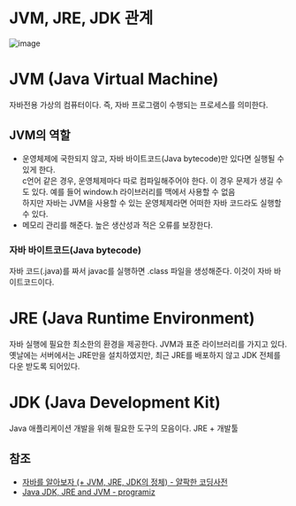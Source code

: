 # JVM, JRE, JDK 관계
![image](https://github.com/wonu606/TIL/assets/133995055/527e578e-63f6-4a47-92da-8e003af2582d)


# JVM (Java Virtual Machine)
자바전용 가상의 컴퓨터이다. 즉, 자바 프로그램이 수행되는 프로세스를 의미한다.

## JVM의 역할
- 운영체제에 국한되지 않고, 자바 바이트코드(Java bytecode)만 있다면 실행될 수 있게 한다.   
  c언어 같은 경우, 운영체제마다 따로 컴파일해주어야 한다. 이 경우 문제가 생길 수도 있다. 예를 들어 window.h 라이브러리를 맥에서 사용할 수 없음   
  하지만 자바는 JVM을 사용할 수 있는 운영체제라면 어떠한 자바 코드라도 실행할 수 있다.
- 메모리 관리를 해준다. 높은 생산성과 적은 오류를 보장한다.

### 자바 바이트코드(Java bytecode)
자바 코드(.java)를 짜서 javac를 실행하면 .class 파일을 생성해준다.
이것이 자바 바이트코드이다.

# JRE (Java Runtime Environment)
자바 실행에 필요한 최소한의 환경을 제공한다.
JVM과 표준 라이브러리를 가지고 있다.
옛날에는 서버에서는 JRE만을 설치하였지만, 최근 JRE를 배포하지 않고 JDK 전체를 다운 받도록 되어있다.

# JDK (Java Development Kit)
Java 애플리케이션 개발을 위해 필요한 도구의 모음이다.
JRE + 개발툴

## 참조
- [자바를 알아보자 (+ JVM, JRE, JDK의 정체) - 얄팍한 코딩사전](https://www.youtube.com/watch?v=OxvtGYvVkRU)
- [Java JDK, JRE and JVM - programiz](https://www.programiz.com/java-programming/jvm-jre-jdk)
